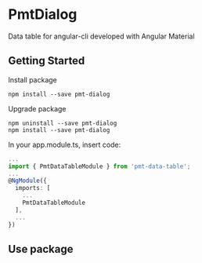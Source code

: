 # PmtDialog

Data table for angular-cli developed with Angular Material

## Getting Started
Install package
```
npm install --save pmt-dialog
```

Upgrade package
```
npm uninstall --save pmt-dialog
npm install --save pmt-dialog
```

In your app.module.ts, insert code:
``` typescript
...
import { PmtDataTableModule } from 'pmt-data-table';
...
@NgModule({
  imports: [
    ...
    PmtDataTableModule
  ],
  ...
})
```

## Use package



